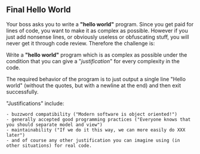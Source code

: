 ## Final Hello World

Your boss asks you to write a **"hello world"** program. Since you get paid for lines of code, you want to make it as complex as possible. However if you just add nonsense lines, or obviously useless or obfuscating stuff, you will never get it through code review. Therefore the challenge is:

Write a **"hello world"** program which is as complex as possible under the condition that you can give a "_justification_" for every complexity in the code.

The required behavior of the program is to just output a single line "Hello world" (without the quotes, but with a newline at the end) and then exit successfully.

"Justifications" include:

    - buzzword compatibility ("Modern software is object oriented!")
    - generally accepted good programming practices ("Everyone knows that you should separate model and view")
    - maintainability ("If we do it this way, we can more easily do XXX later")
    - and of course any other justification you can imagine using (in other situations) for real code.
